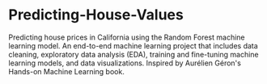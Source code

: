 # Predicting-House-Values
Predicting house prices in California using the Random Forest machine learning model. An end-to-end machine learning project that includes data cleaning, exploratory data analysis (EDA), training and fine-tuning machine learning models, and data visualizations. Inspired by Aurélien Géron's Hands-on Machine Learning book.
